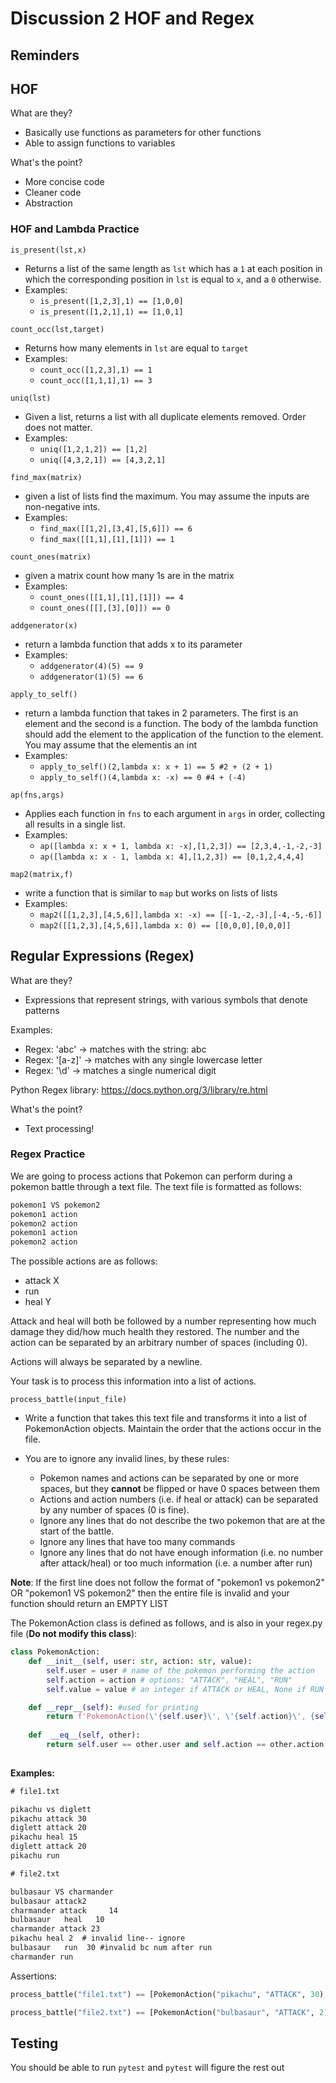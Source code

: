 # Discussion 2 HOF and Regex

## Reminders



## HOF

What are they?
- Basically use functions as parameters for other functions
- Able to assign functions to variables

What's the point?
- More concise code
- Cleaner code
- Abstraction

### HOF and Lambda Practice

`is_present(lst,x)`
- Returns a list of the same length as `lst` which has a `1` at each position in which the corresponding position in `lst` is equal to `x`, and a `0` otherwise.
- Examples:
  + `is_present([1,2,3],1) == [1,0,0]`
  + `is_present([1,2,1],1) == [1,0,1]`

`count_occ(lst,target)`
- Returns how many elements in `lst` are equal to `target`
- Examples:
  + `count_occ([1,2,3],1) == 1`
  + `count_occ([1,1,1],1) == 3`

`uniq(lst)`
-    Given a list, returns a list with all duplicate elements removed. Order does not matter.
- Examples:
  + `uniq([1,2,1,2]) == [1,2]`
  + `uniq([4,3,2,1]) == [4,3,2,1]`

`find_max(matrix)`
- given a list of lists find the maximum. You may assume the inputs are non-negative ints.
- Examples:
  + `find_max([[1,2],[3,4],[5,6]]) == 6`
  + `find_max([[1,1],[1],[1]]) == 1`

`count_ones(matrix)`
- given a matrix count how many 1s are in the matrix
- Examples:
  + `count_ones([[1,1],[1],[1]]) == 4`
  + `count_ones([[],[3],[0]]) == 0`

`addgenerator(x)`
- return a lambda function that adds x to its parameter
- Examples:
  + `addgenerator(4)(5) == 9`
  + `addgenerator(1)(5) == 6`

`apply_to_self()`
- return a lambda function that takes in 2 parameters. The first is an element and the second is a function. The body of the lambda function should add the element to the application of the function to the element. You may assume that the elementis an int
- Examples:
  + `apply_to_self()(2,lambda x: x + 1) == 5 #2 + (2 + 1)`
  + `apply_to_self()(4,lambda x: -x) == 0 #4 + (-4)`

`ap(fns,args)`
- Applies each function in `fns` to each argument in `args` in order, collecting all results in a single list.
- Examples:
  + `ap([lambda x: x + 1, lambda x: -x],[1,2,3]) == [2,3,4,-1,-2,-3]`
  + `ap([lambda x: x - 1, lambda x: 4],[1,2,3]) == [0,1,2,4,4,4]`

`map2(matrix,f)`
- write a function that is similar to `map` but works on lists of lists
- Examples:
  + `map2([[1,2,3],[4,5,6]],lambda x: -x) == [[-1,-2,-3],[-4,-5,-6]]`
  + `map2([[1,2,3],[4,5,6]],lambda x: 0) == [[0,0,0],[0,0,0]]`


## Regular Expressions (Regex)

What are they?
- Expressions that represent strings, with various symbols that denote patterns

Examples:
- Regex: 'abc' -> matches with the string: abc
- Regex: '[a-z]' -> matches with any single lowercase letter
- Regex: '\d' -> matches a single numerical digit

Python Regex library: https://docs.python.org/3/library/re.html

What's the point?
- Text processing!

### Regex Practice

We are going to process actions that Pokemon can perform during a pokemon battle through a text file. The text file is formatted as follows:

```txt
pokemon1 VS pokemon2
pokemon1 action
pokemon2 action
pokemon1 action
pokemon2 action
```

The possible actions are as follows:

- attack X
- run
- heal Y

Attack and heal will both be followed by a number representing how much damage they did/how much health they restored. The number and the action can be separated by an arbitrary number of spaces (including 0).

Actions will always be separated by a newline. 

Your task is to process this information into a list of actions. 

`process_battle(input_file)`

- Write a function that takes this text file and transforms it into a list of PokemonAction objects. Maintain the order that the actions occur in the file.

- You are to ignore any invalid lines, by these rules:
    - Pokemon names and actions can be separated by one or more spaces, but they **cannot** be flipped or have 0 spaces between them
    - Actions and action numbers (i.e. if heal or attack) can be separated by any number of spaces (0 is fine). 
    - Ignore any lines that do not describe the two pokemon that are at the start of the battle.
    - Ignore any lines that have too many commands
    - Ignore any lines that do not have enough information (i.e. no number after attack/heal) or too much information (i.e. a number after run)

**Note**: If the first line does not follow the format of "pokemon1 vs pokemon2" OR "pokemon1 VS pokemon2" then the entire file is invalid and your function should return an EMPTY LIST

The PokemonAction class is defined as follows, and is also in your regex.py file (**Do not modify this class**):
```python
class PokemonAction:
    def __init__(self, user: str, action: str, value):
        self.user = user # name of the pokemon performing the action
        self.action = action # options: "ATTACK", "HEAL", "RUN"
        self.value = value # an integer if ATTACK or HEAL, None if RUN

    def __repr__(self): #used for printing
        return f'PokemonAction(\'{self.user}\', \'{self.action}\', {self.value})' 
    
    def  __eq__(self, other):
        return self.user == other.user and self.action == other.action and self.value == other.value
    
```

**Examples:**

```txt
# file1.txt

pikachu vs diglett
pikachu attack 30
diglett attack 20
pikachu heal 15
diglett attack 20
pikachu run
```

```txt
# file2.txt

bulbasaur VS charmander
bulbasaur attack2
charmander attack     14
bulbasaur   heal   10
charmander attack 23
pikachu heal 2  # invalid line-- ignore
bulbasaur   run  30 #invalid bc num after run
charmander run
```

Assertions:
```python
process_battle("file1.txt") == [PokemonAction("pikachu", "ATTACK", 30), PokemonAction("diglett", "ATTACK", 20), PokemonAction("pikachu", "HEAL", 15), PokemonAction("diglett", "ATTACK", 20), PokemonAction("pikachu", "RUN", None)]
```

```python
process_battle("file2.txt") == [PokemonAction("bulbasaur", "ATTACK", 2), PokemonAction("charmander", "ATTACK", 14), PokemonAction("bulbasaur", "HEAL", 10), PokemonAction("charmander", "ATTACK", 23), PokemonAction("charmander", "RUN", None)]
```

## Testing

You should be able to run `pytest` and `pytest` will figure the rest out
